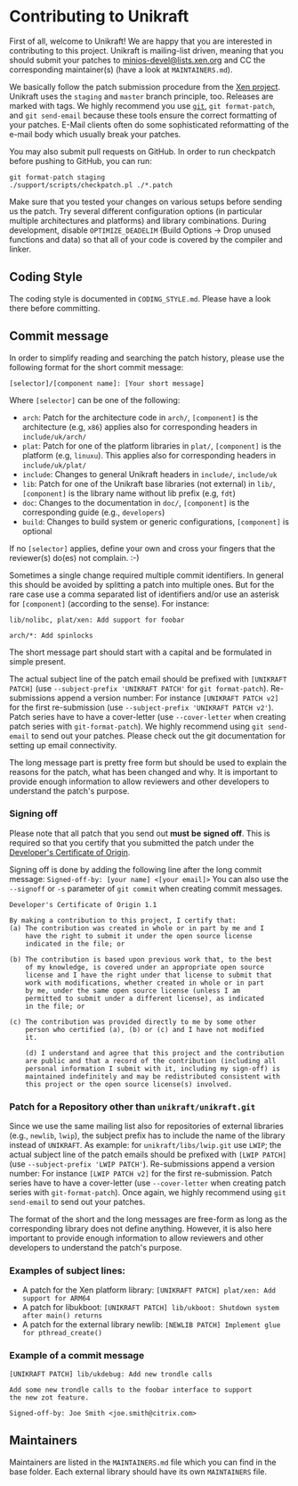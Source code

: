 Contributing to Unikraft
=======================

First of all, welcome to Unikraft! We are happy that you are interested
in contributing to this project. Unikraft is mailing-list driven,
meaning that you should submit your patches to
<minios-devel@lists.xen.org> and CC the corresponding maintainer(s)
(have a look at `MAINTAINERS.md`).

We basically follow the patch submission procedure from the [Xen
project](https://wiki.xenproject.org/wiki/Submitting_Xen_Project_Patches).
Unikraft uses the `staging` and `master` branch principle,
too. Releases are marked with tags. We highly recommend you use
[`git`](http://git-scm.com/), `git format-patch`, and `git send-email`
because these tools ensure the correct formatting of your
patches. E-Mail clients often do some sophisticated reformatting of
the e-mail body which usually break your patches.

You may also submit pull requests on GitHub. In order to run checkpatch before
pushing to GitHub, you can run:

```
git format-patch staging
./support/scripts/checkpatch.pl ./*.patch
```

Make sure that you tested your changes on various setups before
sending us the patch. Try several different configuration options (in particular
multiple architectures and platforms) and library combinations. During
development, disable `OPTIMIZE_DEADELIM`
(Build Options -> Drop unused functions and data)
so that all of your code is covered by the compiler and linker.


Coding Style
------------

The coding style is documented in `CODING_STYLE.md`. Please have a
look there before committing.


Commit message
--------------

In order to simplify reading and searching the patch history, please
use the following format for the short commit message:

	[selector]/[component name]: [Your short message]

Where `[selector]` can be one of the following:

* `arch`: Patch for the architecture code in `arch/`,
          `[component]` is the architecture (e.g, `x86`)
          applies also for corresponding headers in `include/uk/arch/`
* `plat`: Patch for one of the platform libraries in `plat/`,
          `[component]` is the platform (e.g, `linuxu`). This
          applies also for corresponding headers in `include/uk/plat/`
* `include`: Changes to general Unikraft headers in `include/`, `include/uk`
* `lib`: Patch for one of the Unikraft base libraries (not external) in `lib/`,
          `[component]` is the library name without lib prefix (e.g, `fdt`)
* `doc`: Changes to the documentation in `doc/`,
         `[component]` is the corresponding guide (e.g., `developers`)
* `build`: Changes to build system or generic configurations,
           `[component]` is optional

If no `[selector]` applies, define your own and cross your fingers that the
reviewer(s) do(es) not complain. :-)

Sometimes a single change required multiple commit identifiers. In general this
should be avoided by splitting a patch into multiple ones. But for the rare
case use a comma separated list of identifiers and/or use an asterisk for
`[component]` (according to the sense). For instance:

	lib/nolibc, plat/xen: Add support for foobar

	arch/*: Add spinlocks

The short message part should start with a capital and be formulated in simple
present.

The actual subject line of the patch email should be prefixed with
`[UNIKRAFT PATCH]` (use `--subject-prefix 'UNIKRAFT PATCH'` for
`git format-patch`). Re-submissions append a version number:
For instance `[UNIKRAFT PATCH v2]` for the first re-submission (use
`--subject-prefix 'UNIKRAFT PATCH v2'`). Patch series have to have a
cover-letter (use `--cover-letter` when creating patch series with
`git-format-patch`). We highly recommend using `git send-email`
to send out your patches. Please check out the git documentation for setting
up email connectivity.

The long message part is pretty free form but should be used to
explain the reasons for the patch, what has been changed and why. It
is important to provide enough information to allow reviewers and other
developers to understand the patch's purpose.

### Signing off

Please note that all patch that you send out __must__ __be__
__signed__ __off__.  This is required so that you certify that you
submitted the patch under the [Developer's Certificate of
Origin](https://www.kernel.org/doc/html/latest/process/submitting-patches.html#developer-s-certificate-of-origin-1-1).

Signing off is done by adding the following line after the long commit message:
 `Signed-off-by: [your name] <[your email]>`
You can also use the `--signoff` or `-s`  parameter of `git commit` when
creating commit messages.

	Developer's Certificate of Origin 1.1

	By making a contribution to this project, I certify that:
	(a) The contribution was created in whole or in part by me and I
	    have the right to submit it under the open source license
	    indicated in the file; or

	(b) The contribution is based upon previous work that, to the best
	    of my knowledge, is covered under an appropriate open source
	    license and I have the right under that license to submit that
	    work with modifications, whether created in whole or in part
	    by me, under the same open source license (unless I am
	    permitted to submit under a different license), as indicated
	    in the file; or

	(c) The contribution was provided directly to me by some other
	    person who certified (a), (b) or (c) and I have not modified
	    it.

        (d) I understand and agree that this project and the contribution
	    are public and that a record of the contribution (including all
	    personal information I submit with it, including my sign-off) is
	    maintained indefinitely and may be redistributed consistent with
	    this project or the open source license(s) involved.

### Patch for a Repository other than `unikraft/unikraft.git`

Since we use the same mailing list also for repositories of external libraries
(e.g., `newlib`, `lwip`), the subject prefix has to include the name of the
library instead of `UNIKRAFT`. As example: for `unikraft/libs/lwip.git`
use `LWIP`; the actual subject line of the patch emails should be prefixed with
`[LWIP PATCH]` (use `--subject-prefix 'LWIP PATCH'`). Re-submissions append
a version number: For instance `[LWIP PATCH v2]` for the first re-submission.
Patch series have to have a cover-letter (use `--cover-letter` when creating
patch series with `git-format-patch`). Once again, we highly recommend using
`git send-email` to send out your patches.

The format of the short and the long messages are free-form as long as the
corresponding library does not define anything. However, it is also here
important to provide enough information to allow reviewers and other developers
to understand the patch's purpose.

### Examples of subject lines:
- A patch for the Xen platform library:
  `[UNIKRAFT PATCH] plat/xen: Add support for ARM64`
- A patch for libukboot:
  `[UNIKRAFT PATCH] lib/ukboot: Shutdown system after main() returns`
- A patch for the external library newlib:
  `[NEWLIB PATCH] Implement glue for pthread_create()`

### Example of a commit message

	[UNIKRAFT PATCH] lib/ukdebug: Add new trondle calls

	Add some new trondle calls to the foobar interface to support
	the new zot feature.

	Signed-off-by: Joe Smith <joe.smith@citrix.com>


Maintainers
-----------

Maintainers are listed in the `MAINTAINERS.md` file which you can find in the
base folder. Each external library should have its own `MAINTAINERS` file.

